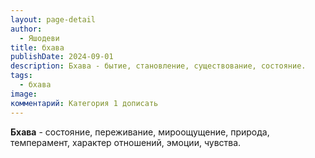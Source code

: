 ```yaml
---
layout: page-detail
author:
  - Яшодеви
title: бхава
publishDate: 2024-09-01
description: Бхава - бытие, становление, существование, состояние.
tags:
  - бхава
image: 
комментарий: Категория 1 дописать
---
```

**Бхава** - состояние, переживание, мироощущение, природа, темперамент, характер отношений, эмоции, чувства.
